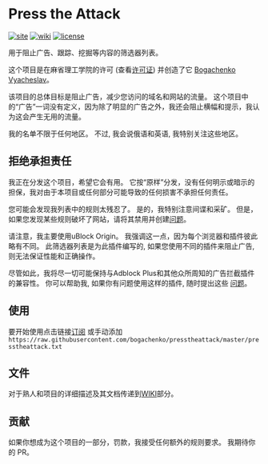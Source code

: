 <!--
This file is part of the Press the Attack project,
Copyright (c) 2018 Bogachenko Vyacheslav

Press the Attack is a free project: you can distribute it and/or modify
it in accordance with the MIT license published by the Massachusetts Institute of Technology.

The Press the Attack project is distributed in the hope that it will be useful,
and is provided "AS IS", WITHOUT ANY WARRANTY, EXPRESSLY EXPRESSED OR IMPLIED.
WE ARE NOT RESPONSIBLE FOR ANY DAMAGES DUE TO THE USE OF THIS PROJECT OR ITS PARTS.
For more information, see the MIT license.

Author: Bogachenko Vyacheslav <https://github.com/bogachenko>
Email: bogachenkove@gmail.com
Github: https://github.com/bogachenko/presstheattack/
Last modified: 28 November 2018
License: MIT <https://github.com/bogachenko/presstheattack/blob/master/LICENSE.md>
Problem reports: https://github.com/bogachenko/presstheattack/issues
Title: README.zh-CN.md
URL: https://raw.githubusercontent.com/bogachenko/presstheattack/master/README.zh-CN.md
Wiki: https://github.com/bogachenko/presstheattack/wiki

Download the entire Press the Attack project at https://github.com/bogachenko/presstheattack/archive/master.zip -->

# Press the Attack
[![site](https://img.shields.io/badge/site-up-%233fb912.svg)](https://bogachenko.github.io/presstheattack/)
[![wiki](https://img.shields.io/badge/wiki-up-%233fb912.svg)](https://github.com/bogachenko/presstheattack/wiki)
[![license](https://img.shields.io/badge/license-MIT-%233fb912.svg)](https://raw.githubusercontent.com/bogachenko/presstheattack/master/LICENSE.md)

用于阻止广告、跟踪、挖掘等内容的筛选器列表。

这个项目是在麻省理工学院的许可 (查看[许可证](https://raw.githubusercontent.com/bogachenko/presstheattack/master/LICENSE.md)) 并创造了它 [Bogachenko Vyacheslav](https://github.com/bogachenko)。

该项目的总体目标是阻止广告，减少您访问的域名和网站的流量。
这个项目中的“广告”一词没有定义，因为除了明显的广告之外，我还会阻止横幅和提示，我认为这会产生无用的流量。

我的名单不限于任何地区。 不过, 我会说俄语和英语, 我特别关注这些地区。

## 拒绝承担责任

我正在分发这个项目，希望它会有用。 它按“原样”分发，没有任何明示或暗示的担保，我对由于本项目或任何部分可能导致的任何损害不承担任何责任。

您可能会发现我列表中的规则太残忍了。 是的，我特别注意间谍和采矿。
但是，如果您发现某些规则破坏了网站，请将其禁用并创建[问题](https://github.com/bogachenko/presstheattack/issues)。

请注意，我主要使用uBlock Origin。 我强调这一点，因为每个浏览器和插件彼此略有不同。 此筛选器列表是为此插件编写的, 如果您使用不同的插件来阻止广告, 则无法保证性能和正确操作。

尽管如此，我将尽一切可能保持与Adblock Plus和其他众所周知的广告拦截插件的兼容性。 你可以帮助我, 如果你有问题使用这样的插件, 随时提出这些 [问题](https://github.com/bogachenko/presstheattack/issues)。

## 使用

要开始使用点击链接[订阅](https://subscribe.adblockplus.org/?location=https%3A%2F%2Fraw.githubusercontent.com%2Fbogachenko%2Fpresstheattack%2Fmaster%2Fpresstheattack.txt&title=Press%20the%20Attack) 或手动添加 `https://raw.githubusercontent.com/bogachenko/presstheattack/master/presstheattack.txt`

## 文件

对于熟人和项目的详细描述及其文档传递到[WIKI](https://github.com/bogachenko/presstheattack/wiki)部分。

## 贡献

如果你想成为这个项目的一部分，罚款，我接受任何额外的规则要求。 我期待你的 PR。
